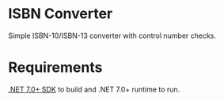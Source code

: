 # ISBN Converter
Simple ISBN-10/ISBN-13 converter with control number checks.

# Requirements
[.NET 7.0+ SDK](https://dotnet.microsoft.com/download) to build and .NET 7.0+ runtime to run.
